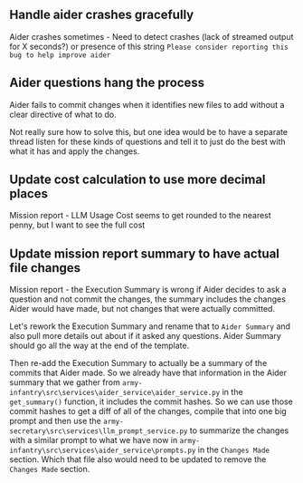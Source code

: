## Handle aider crashes gracefully

Aider crashes sometimes - Need to detect crashes (lack of streamed output for X seconds?) or presence of this string `Please consider reporting this bug to help improve aider`

## Aider questions hang the process

Aider fails to commit changes when it identifies new files to add without a clear directive of what to do.

Not really sure how to solve this, but one idea would be to have a separate thread listen for these kinds of questions and tell it to just do the best with what it has and apply the changes.

## Update cost calculation to use more decimal places

Mission report - LLM Usage Cost seems to get rounded to the nearest penny, but I want to see the full cost

## Update mission report summary to have actual file changes

Mission report - the Execution Summary is wrong if Aider decides to ask a question and not commit the changes, the summary includes the changes Aider would have made, but not changes that were actually committed.

Let's rework the Execution Summary and rename that to `Aider Summary` and also pull more details out about if it asked any questions.  Aider Summary should go all the way at the end of the template.

Then re-add the Execution Summary to actually be a summary of the commits that Aider made.  So we already have that information in the Aider summary that we gather from `army-infantry\src\services\aider_service\aider_service.py` in the `get_summary()` function, it includes the commit hashes.  So we can use those commit hashes to get a diff of all of the changes, compile that into one big prompt and then use the `army-secretary\src\services\llm_prompt_service.py` to summarize the changes with a similar prompt to what we have now in `army-infantry\src\services\aider_service\prompts.py` in the `Changes Made` section. Which that file also would need to be updated to remove the `Changes Made` section.

